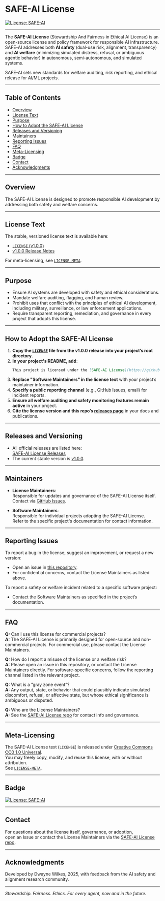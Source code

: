 # SAFE-AI License

[![License: SAFE-AI](https://img.shields.io/badge/License-SAFE--AI-blueviolet.svg)](https://github.com/DwayneWilkes/SAFE-AI-License/releases/tag/v1.0.0)

---

The **SAFE-AI License** (Stewardship And Fairness in Ethical AI License) is an open-source license and policy framework for responsible AI infrastructure. SAFE-AI addresses both **AI safety** (dual-use risk, alignment, transparency) and **AI welfare** (minimizing simulated distress, refusal, or ambiguous agentic behavior) in autonomous, semi-autonomous, and simulated systems.

SAFE-AI sets new standards for welfare auditing, risk reporting, and ethical release for AI/ML projects.

---

## Table of Contents

- [Overview](#overview)
- [License Text](#license-text)
- [Purpose](#purpose)
- [How to Adopt the SAFE-AI License](#how-to-adopt-the-safe-ai-license)
- [Releases and Versioning](#releases-and-versioning)
- [Maintainers](#maintainers)
- [Reporting Issues](#reporting-issues)
- [FAQ](#faq)
- [Meta-Licensing](#meta-licensing)
- [Badge](#badge)
- [Contact](#contact)
- [Acknowledgments](#acknowledgments)

---

## Overview

The SAFE-AI License is designed to promote responsible AI development by addressing both safety and welfare concerns.

---

## License Text

The stable, versioned license text is available here:  
- [`LICENSE` (v1.0.0)](https://github.com/DwayneWilkes/SAFE-AI-License/blob/v1.0.0/LICENSE)  
- [v1.0.0 Release Notes](https://github.com/DwayneWilkes/SAFE-AI-License/releases/tag/v1.0.0)

For meta-licensing, see [`LICENSE-META`](https://github.com/DwayneWilkes/SAFE-AI-License/blob/v1.0.0/LICENSE-META).

---

## Purpose

- Ensure AI systems are developed with safety and ethical considerations.
- Mandate welfare auditing, flagging, and human review.
- Prohibit uses that conflict with the principles of ethical AI development, including military, surveillance, or law enforcement applications.
- Require transparent reporting, remediation, and governance in every project that adopts this license.

---

## How to Adopt the SAFE-AI License

1. **Copy the [`LICENSE`](https://github.com/DwayneWilkes/SAFE-AI-License/blob/v1.0.0/LICENSE) file from the v1.0.0 release into your project’s root directory.**
2. **In your project's README, add:**
    ```markdown
    This project is licensed under the [SAFE-AI License](https://github.com/DwayneWilkes/SAFE-AI-License/blob/v1.0.0/LICENSE).
    ```
3. **Replace "Software Maintainers" in the license text** with your project’s maintainer information.
4. **Specify a public reporting channel** (e.g., GitHub Issues, email) for incident reports.
5. **Ensure all welfare auditing and safety monitoring features remain active** in your project.
6. **Cite the license version and this repo’s [releases page](https://github.com/DwayneWilkes/SAFE-AI-License/releases)** in your docs and publications.

---

## Releases and Versioning

- All official releases are listed here:  
  [SAFE-AI License Releases](https://github.com/DwayneWilkes/SAFE-AI-License/releases)
- The current stable version is [v1.0.0](https://github.com/DwayneWilkes/SAFE-AI-License/releases/tag/v1.0.0).

---

## Maintainers

- **License Maintainers**:  
  Responsible for updates and governance of the SAFE-AI License itself.  
  Contact via [GitHub Issues](https://github.com/DwayneWilkes/SAFE-AI-License/issues).

- **Software Maintainers**:  
  Responsible for individual projects adopting the SAFE-AI License.  
  Refer to the specific project's documentation for contact information.

---

## Reporting Issues

To report a bug in the license, suggest an improvement, or request a new version:  
- Open an issue in [this repository](https://github.com/DwayneWilkes/SAFE-AI-License/issues).
- For confidential concerns, contact the License Maintainers as listed above.

To report a safety or welfare incident related to a specific software project:  
- Contact the Software Maintainers as specified in the project’s documentation.

---

## FAQ

**Q:** Can I use this license for commercial projects?  
**A:** The SAFE-AI License is primarily designed for open-source and non-commercial projects. For commercial use, please contact the License Maintainers.

**Q:** How do I report a misuse of the license or a welfare risk?  
**A:** Please open an issue in this repository, or contact the License Maintainers directly. For software-specific concerns, follow the reporting channel listed in the relevant project.

**Q:** What is a “gray zone event”?  
**A:** Any output, state, or behavior that could plausibly indicate simulated discomfort, refusal, or affective state, but whose ethical significance is ambiguous or disputed.

**Q:** Who are the License Maintainers?  
**A:** See the [SAFE-AI License repo](https://github.com/DwayneWilkes/SAFE-AI-License) for contact info and governance.

---

## Meta-Licensing

The SAFE-AI License text (`LICENSE`) is released under [Creative Commons CC0 1.0 Universal](https://creativecommons.org/publicdomain/zero/1.0/).  
You may freely copy, modify, and reuse this license, with or without attribution.  
See [`LICENSE-META`](https://github.com/DwayneWilkes/SAFE-AI-License/blob/v1.0.0/LICENSE-META).

---

## Badge

[![License: SAFE-AI](https://img.shields.io/badge/License-SAFE--AI-blueviolet.svg)](https://github.com/DwayneWilkes/SAFE-AI-License/releases/tag/v1.0.0)

---

## Contact

For questions about the license itself, governance, or adoption,  
open an Issue or contact the License Maintainers via the [SAFE-AI License repo](https://github.com/DwayneWilkes/SAFE-AI-License).

---

## Acknowledgments

Developed by Dwayne Wilkes, 2025, with feedback from the AI safety and alignment research community.

---

*Stewardship. Fairness. Ethics. For every agent, now and in the future.*
